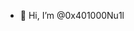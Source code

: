 - 👋 Hi, I’m @0x401000Nu1l


<!---
0x401000Nu1l/0x401000Nu1l is a ✨ special ✨ repository because its `README.md` (this file) appears on your GitHub profile.
You can click the Preview link to take a look at your changes.
--->

